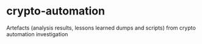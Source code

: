 # crypto-automation
Artefacts (analysis results, lessons learned dumps and scripts) from crypto automation investigation
